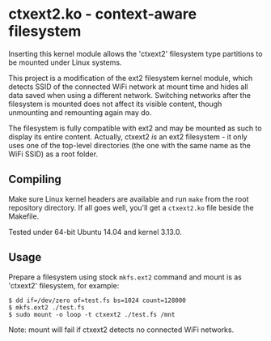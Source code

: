 ctxext2.ko - context-aware filesystem
=====================================

Inserting this kernel module allows the 'ctxext2' filesystem type partitions to be mounted under Linux systems.

This project is a modification of the ext2 filesystem kernel module, which detects SSID of the connected WiFi network at mount time and hides all data saved when using a different network. Switching networks after the filesystem is mounted does not affect its visible content, though unmounting and remounting again may do.

The filesystem is fully compatible with ext2 and may be mounted as such to display its entire content. Actually, ctxext2 _is_ an ext2 filesystem - it only uses one of the top-level directories (the one with the same name as the WiFi SSID) as a root folder.

Compiling
---------

Make sure Linux kernel headers are available and run `make` from the root repository directory. If all goes well, you'll get a `ctxext2.ko` file beside the Makefile.

Tested under 64-bit Ubuntu 14.04 and kernel 3.13.0.

Usage
-----

Prepare a filesystem using stock `mkfs.ext2` command and mount is as 'ctxext2' filesystem, for example:

```
$ dd if=/dev/zero of=test.fs bs=1024 count=128000
$ mkfs.ext2 ./test.fs
$ sudo mount -o loop -t ctxext2 ./test.fs /mnt
```

Note: mount will fail if ctxext2 detects no connected WiFi networks.

